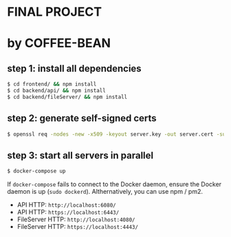 # FINAL PROJECT
# by COFFEE-BEAN

## step 1: install all dependencies

```sh
$ cd frontend/ && npm install
$ cd backend/api/ && npm install
$ cd backend/fileServer/ && npm install
```

## step 2: generate self-signed certs

```sh
$ openssl req -nodes -new -x509 -keyout server.key -out server.cert -subj '/'
```

## step 3: start all servers in parallel

```sh
$ docker-compose up
```

If `docker-compose` fails to connect to the Docker daemon, ensure the Docker daemon is up (`sudo dockerd`). Althernatively, you can use npm / pm2.

- API HTTP: `http://localhost:6080/`
- API HTTP: `https://localhost:6443/`
- FileServer HTTP: `http://localhost:4080/`
- FileServer HTTP: `https://localhost:4443/`
